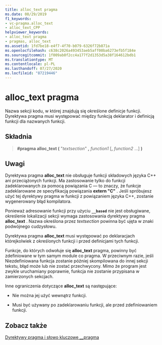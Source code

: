 ```yaml
---
title: alloc_text pragma
ms.date: 08/29/2019
f1_keywords:
- vc-pragma.alloc_text
- alloc_text_CPP
helpviewer_keywords:
- alloc_text pragma
- pragmas, alloc_text
ms.assetid: 1fd7be18-e4f7-4f70-b079-6326f72b871a
ms.openlocfilehash: c638c2026a493453aeb5aff00ba6273efb5f184e
ms.sourcegitcommit: 1f009ab0f2cc4a177f2d1353d5a38f164612bdb1
ms.translationtype: MT
ms.contentlocale: pl-PL
ms.lasthandoff: 07/27/2020
ms.locfileid: "87219446"
---
```

# <a name="alloc_text-pragma"></a>alloc_text pragma

Nazwa sekcji kodu, w której znajdują się określone definicje funkcji. Dyrektywa pragma musi występować między funkcją deklarator i definicją funkcji dla nazwanych funkcji.

## <a name="syntax"></a>Składnia

> **#pragma alloc_text (** "*textsection*" **,** *function1* [**,** *function2* ...] **)**

## <a name="remarks"></a>Uwagi

Dyrektywa pragma **alloc_text** nie obsługuje funkcji składowych języka C++ ani przeciążonych funkcji. Ma zastosowanie tylko do funkcji zadeklarowanych za pomocą powiązania C — to znaczy, że funkcje zadeklarowane ze specyfikacją powiązania **extern "C"** . Jeśli spróbujesz użyć tej dyrektywy pragma w funkcji z powiązaniem języka C++, zostanie wygenerowany błąd kompilatora.

Ponieważ adresowanie funkcji przy użyciu **`__based`** nie jest obsługiwane, określenie lokalizacji sekcji wymaga zastosowania dyrektywy pragma **alloc_text** . Nazwa określona przez *textsection* powinna być ujęta w znaki podwójnego cudzysłowu.

Dyrektywa pragma **alloc_text** musi występować po deklaracjach którejkolwiek z określonych funkcji i przed definicjami tych funkcji.

Funkcje, do których odwołuje się **alloc_text** pragma, powinny być zdefiniowane w tym samym module co pragma. W przeciwnym razie, jeśli Niezdefiniowana funkcja zostanie później skompilowana do innej sekcji tekstu, błąd może lub nie zostać przechwycony. Mimo że program jest zwykle uruchamiany poprawnie, funkcja nie zostanie przypisana w zamierzonych sekcjach.

Inne ograniczenia dotyczące **alloc_text** są następujące:

- Nie można jej użyć wewnątrz funkcji.

- Musi być używany po zadeklarowaniu funkcji, ale przed zdefiniowaniem funkcji.

## <a name="see-also"></a>Zobacz także

[Dyrektywy pragma i słowo kluczowe __pragma](../preprocessor/pragma-directives-and-the-pragma-keyword.md)
